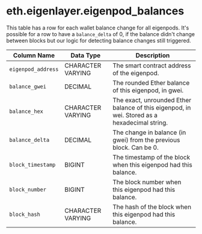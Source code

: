 # eth.eigenlayer.eigenpod_balances

This table has a row for each wallet balance change for all eigenpods. It's possible for a row to have a `balance_delta` of 0, if the balance didn't change between blocks but our logic for detecting balance changes still triggered.

| Column Name        | Data Type         | Description                                                                                  |
| ------------------ | ----------------- | -------------------------------------------------------------------------------------------- |
| `eigenpod_address` | CHARACTER VARYING | The smart contract address of the eigenpod.                                                  |
| `balance_gwei`     | DECIMAL           | The rounded Ether balance of this eigenpod, in gwei.                                         |
| `balance_hex`      | CHARACTER VARYING | The exact, unrounded Ether balance of this eigenpod, in wei. Stored as a hexadecimal string. |
| `balance_delta`    | DECIMAL           | The change in balance (in gwei) from the previous block. Can be 0.                           |
| `block_timestamp`  | BIGINT            | The timestamp of the block when this eigenpod had this balance.                              |
| `block_number`     | BIGINT            | The block number when this eigenpod had this balance.                                        |
| `block_hash`       | CHARACTER VARYING | The hash of the block when this eigenpod had this balance.                                   |

